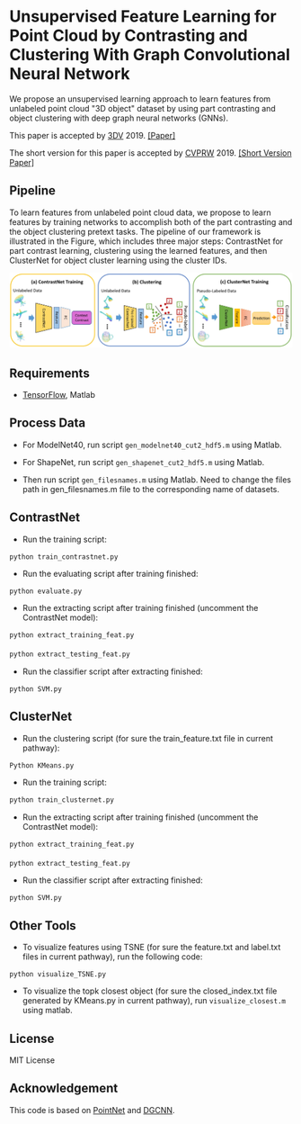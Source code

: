 # Unsupervised Feature Learning for Point Cloud by Contrasting and Clustering With Graph Convolutional Neural Network
We propose an unsupervised learning approach to learn features from unlabeled point cloud "3D object" dataset by using part contrasting and object clustering with deep graph neural networks (GNNs).

This paper is accepted by [3DV](http://3dv19.gel.ulaval.ca) 2019. [[Paper]](https://arxiv.org/abs/1904.12359)  

The short version for this paper is accepted by [CVPRW](https://scene-understanding.com) 2019.  [[Short Version Paper]](https://scene-understanding.com/papers/ContrastNet_CVPRW.pdf)

## Pipeline
To learn features from unlabeled point cloud data, we propose to learn features by training networks to accomplish both of the part contrasting and the object clustering pretext tasks. The pipeline of our framework is illustrated in the Figure, which includes three major steps: ContrastNet for part contrast learning, clustering using the learned features, and then ClusterNet for object cluster learning using the cluster IDs. 

<img src='./misc/pipeline.jpg' width=800>  

## Requirements
* [TensorFlow](https://www.tensorflow.org/), Matlab



## Process Data

- For ModelNet40,  run script `gen_modelnet40_cut2_hdf5.m` using Matlab.

- For ShapeNet,  run script `gen_shapenet_cut2_hdf5.m`  using Matlab.
- Then run script `gen_filesnames.m`  using Matlab. Need to change the files path in gen_filesnames.m  file to the corresponding name of datasets.

## ContrastNet
* Run the training script:
``` bash
python train_contrastnet.py
```
* Run the evaluating script after training finished:
```
python evaluate.py
```

* Run the extracting script after training finished (uncomment the ContrastNet model):
``` bash
python extract_training_feat.py

python extract_testing_feat.py
```

- Run the classifier script after extracting finished:

```
python SVM.py
```

## ClusterNet

- Run the clustering script (for sure the train_feature.txt file in current pathway):

```
Python KMeans.py
```

- Run the training script:

```bash
python train_clusternet.py
```

- Run the extracting script after training finished (uncomment the ContrastNet model):

```bash
python extract_training_feat.py

python extract_testing_feat.py
```

- Run the classifier script after extracting finished:

```
python SVM.py
```

## Other Tools

- To visualize features using TSNE (for sure the feature.txt and label.txt files in current pathway), run the following code:

```
python visualize_TSNE.py
```

- To visualize the topk closest object (for sure the closed_index.txt file generated by KMeans.py in current pathway), run `visualize_closest.m` using matlab.

## License

MIT License

## Acknowledgement
This code is based on [PointNet](https://github.com/charlesq34/pointnet) and [DGCNN](<https://github.com/WangYueFt/dgcnn>).
